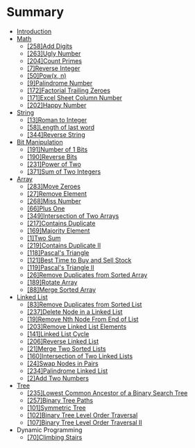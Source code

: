 # Summary

* [Introduction](README.md)
* [Math](mathmd.md)
   * [[258]Add Digits](add_digits.md)
   * [[263]Ugly Number](ugly_number.md)
   * [[204]Count Primes](count_primes.md)
   * [[7]Reverse Integer](reverse_integer.md)
   * [[50]Pow(x, n)](powx,_n.md)
   * [[9]Palindrome Number](palindrome_number.md)
   * [[172]Factorial Trailing Zeroes](factorial_trailing_zeroes.md)
   * [[171]Excel Sheet Column Number](excel_sheet_column_number.md)
   * [[202]Happy Number](happy_number.md)
* [String](string.md)
   * [[13]Roman to Integer](roman_to_integer.md)
   * [[58]Length of last word](length_of_last_word.md)
   * [[344]Reverse String](reverse_string.md)
* [Bit Manipulation](bit_manipulation.md)
   * [[191]Number of 1 Bits](number_of_1_bits.md)
   * [[190]Reverse Bits](reverse_bits.md)
   * [[231]Power of Two](power_of_two.md)
   * [[371]Sum of Two Integers](sum_of_two_integers.md)
* [Array](array.md)
   * [[283]Move Zeroes](move_zeroes.md)
   * [[27]Remove Element](remove_element.md)
   * [[268]Miss Number](miss_number.md)
   * [[66]Plus One](plus_one.md)
   * [[349]Intersection of Two Arrays](intersection_of_two_arrays.md)
   * [[217]Contains Duplicate](contains_duplicate.md)
   * [[169]Majority Element](majority_element.md)
   * [[1]Two Sum](two_sum.md)
   * [[219]Contains Duplicate II](contains_duplicate_ii.md)
   * [[118]Pascal's Triangle](pascals_triangle.md)
   * [[121]Best Time to Buy and Sell Stock](best_time_to_buy_and_sell_stock.md)
   * [[119]Pascal's Triangle II](pascals_triangle_ii.md)
   * [[26]Remove Duplicates from Sorted Array](remove_duplicates_from_sorted_array.md)
   * [[189]Rotate Array]([189]rotate_array.md)
   * [[88]Merge Sorted Array](merge_sorted_array.md)
* [Linked List](linked_list.md)
   * [[83]Remove Duplicates from Sorted List](remove_duplicates_from_sorted_list.md)
   * [[237]Delete Node in a Linked List](delete_node_in_a_linked_list.md)
   * [[19]Remove Nth Node From End of List](remove_nth_node_from_end_of_list.md)
   * [[203]Remove Linked List Elements](remove_linked_list_elements.md)
   * [[141]Linked List Cycle](linked_list_cycle.md)
   * [[206]Reverse Linked List](reverse_linked_list.md)
   * [[21]Merge Two Sorted Lists](merge_two_sorted_lists.md)
   * [[160]Intersection of Two Linked Lists](intersection_of_two_linked_lists.md)
   * [[24]Swap Nodes in Pairs](swap_nodes_in_pairs.md)
   * [[234]Palindrome Linked List](palindrome_linked_list.md)
   * [[2]Add Two Numbers](add_two_numbers.md)
* [Tree](tree.md)
   * [[235]Lowest Common Ancestor of a Binary Search Tree](lowest_common_ancestor_of_a_binary_search_tre.md)
   * [[257]Binary Tree Paths](binary_tree_paths.md)
   * [[101]Symmetric Tree](symmetric_tree.md)
   * [[102]Binary Tree Level Order Traversal](binary_tree_level_order_traversal.md)
   * [[107]Binary Tree Level Order Traversal II](binary_tree_level_order_traversal_ii.md)
* Dynamic Programming
   * [[70]Climbing Stairs](climbing_stairs.md)

